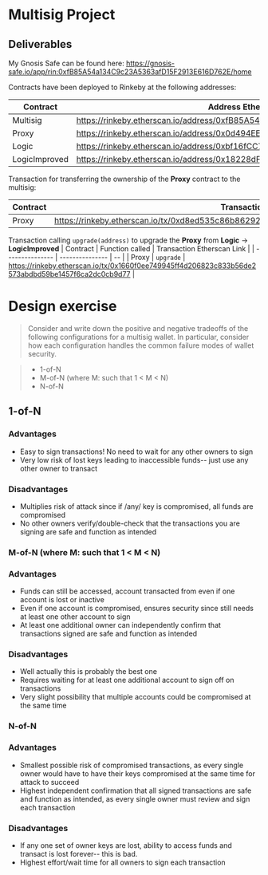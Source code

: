 # Multisig Project

## Deliverables

My Gnosis Safe can be found here: https://gnosis-safe.io/app/rin:0xfB85A54a134C9c23A5363afD15F2913E616D762E/home

Contracts have been deployed to Rinkeby at the following addresses:

| Contract | Address Etherscan Link | Transaction Etherscan Link |
| -------- | ------- | --------- |
| Multisig | https://rinkeby.etherscan.io/address/0xfB85A54a134C9c23A5363afD15F2913E616D762E | https://rinkeby.etherscan.io/tx/0xdc3465b96301e8d16161c54925cf87c9b84cbecd3b1d17aa8d0113b0c8c21269 |
| Proxy | https://rinkeby.etherscan.io/address/0x0d494EEB91375D7418730E5BD452587224D3A5F0 | https://rinkeby.etherscan.io/tx/0x89989f6eaf679f6739c2b99e97658e94c59b695c49c15c05892a59a5a7724cd9 |
| Logic | https://rinkeby.etherscan.io/address/0xbf16fCC7aF306AB395F0b03244a8E1E19EFE6aBb | https://rinkeby.etherscan.io/tx/0x26541dee02dea63a27a869e7dbdf299af47d0ab5438dfdaca654199d752d1583 |
| LogicImproved | https://rinkeby.etherscan.io/address/0x18228dF1B47A68A2e9A2430e96e883Bc35bF182F | https://rinkeby.etherscan.io/tx/0xa2f5b12fe5116a328c53c86059da90dfb33c36a10c8ea3ea060c2b760c59b781 |

Transaction for transferring the ownership of the **Proxy** contract to the multisig:

| Contract | Transaction Etherscan Link |
| -------- | -- |
| Proxy | https://rinkeby.etherscan.io/tx/0xd8ed535c86b86292c386954f3ce6ba4c729065c623b1b6dfd3727f742c61fdb4 |

Transaction calling `upgrade(address)` to upgrade the **Proxy** from **Logic** -> **LogicImproved**
| Contract | Function called | Transaction Etherscan Link |
| --------------- | --------------- | -- |
| Proxy | `upgrade` | https://rinkeby.etherscan.io/tx/0x1660f0ee749945ff4d206823c833b56de2573abdbd59be1457f6ca2dc0cb9d77 |

# Design exercise

> Consider and write down the positive and negative tradeoffs of the following configurations for a multisig wallet. In particular, consider how each configuration handles the common failure modes of wallet security.

> - 1-of-N
> - M-of-N (where M: such that 1 < M < N)
> - N-of-N

## 1-of-N

### Advantages

* Easy to sign transactions! No need to wait for any other owners to sign
* Very low risk of lost keys leading to inaccessible funds-- just use any other owner to transact

### Disadvantages

* Multiplies risk of attack since if /any/ key is compromised, all funds are compromised
* No other owners verify/double-check that the transactions you are signing are safe and function as intended

### M-of-N (where M: such that 1 < M < N)

### Advantages

* Funds can still be accessed, account transacted from even if one account is lost or inactive
* Even if one account is compromised, ensures security since still needs at least one other account to sign
* At least one additional owner can independently confirm that transactions signed are safe and function as intended

### Disadvantages

* Well actually this is probably the best one
* Requires waiting for at least one additional account to sign off on transactions
* Very slight possibility that multiple accounts could be compromised at the same time

### N-of-N

### Advantages

* Smallest possible risk of compromised transactions, as every single owner would have to have their keys compromised at the same time for attack to succeed
* Highest independent confirmation that all signed transactions are safe and function as intended, as every single owner must review and sign each transaction

### Disadvantages

* If any one set of owner keys are lost, ability to access funds and transact is lost forever-- this is bad.
* Highest effort/wait time for all owners to sign each transaction
